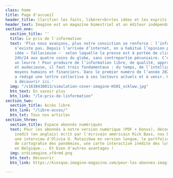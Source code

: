 ```yaml
---
class: home
title: Page d'accueil
header_title: Clarifier les faits, libérer<br>les idées et les esprits
header_text: Imagine est un magazine bimestriel et un éditeur indépendant depuis 2001.
section_one:
  section_title: ''
  title: Le prix de l'information
  text: 'Plus nous avançons, plus notre conviction se renforce : l’information gratuite
    n’existe pas. Depuis l’arrivée d’internet, on a habitué l’opinion publique à cette
    idée – fallacieuse –  selon laquelle la presse est à portée de clics, accessible
    24h/24 aux quatre coins du globe, sans contrepartie pécuniaire. C’est évidemment
    un leurre ! Pour produire de l’information libre, de qualité, approfondie, nuancée
    et audacieuse, il faut trois fondamentaux : du temps, de l’intelligence et des
    moyens humains et financiers. Dans le premier numéro de l’année 2022, notre rédaction
    a rédigé une lettre collective à ses lecteurs actuels et à venir. Un courrier
    à découvrir ici.'
  img: "/v1638438013/simulation-cover-imagine-HS01_xcklww.jpg"
  btn_text: En savoir plus
  btn_link: "/le-prix-de-linformation"
section_two:
  section_title: Accès libre
  btn_link: "/libre-acces/"
  btn_txt: Tous nos articles
section_three:
  section_title: Espace abonnés numériques
  text: Pour les abonnés à notre version numérique (PDF + bonus), découvrez un texte
    inédit (en anglais) écrit par l'écrivain américain Rick Bass, nos baromètres égalité-diversité,
    une interview d'Olivia U. Rutazibwa en version longue, le portfolio d'un projet
    de cartograhie des pandémies, une carte interactive inédite des luttes environnementales
    en Belgique... Et bien d'autres avantages !
  img: ordiimagine_xf4rmd.png
  btn_text: Découvrir
  btn_link: https://kiosque.imagine-magazine.com/pour-les-abonnes-imagine/

---
```

